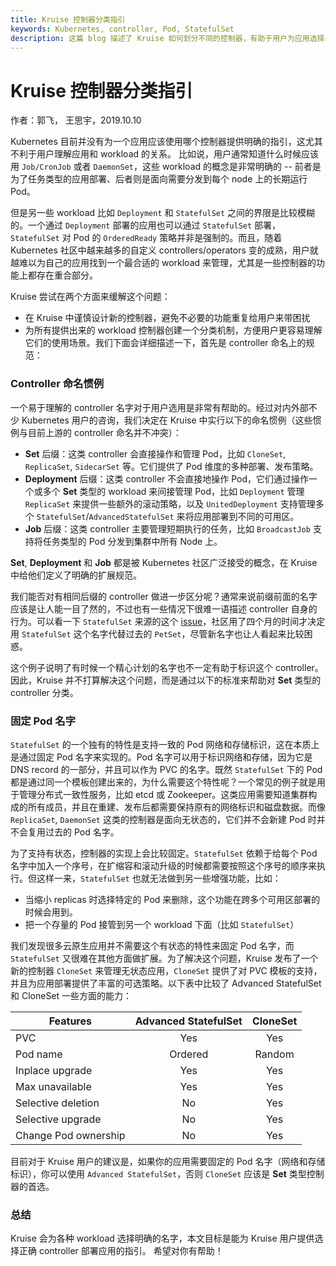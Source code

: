 ```yaml
---
title: Kruise 控制器分类指引
keywords: Kubernetes, controller, Pod, StatefulSet
description: 这篇 blog 描述了 Kruise 如何划分不同的控制器，有助于用户为应用选择最合适的 workload 来使用。
---
```


# Kruise 控制器分类指引
作者：郭飞， 王思宇，2019.10.10

Kubernetes 目前并没有为一个应用应该使用哪个控制器提供明确的指引，这尤其不利于用户理解应用和 workload 的关系。
比如说，用户通常知道什么时候应该用 `Job/CronJob` 或者 `DaemonSet`，这些 workload 的概念是非常明确的 -- 前者是为了任务类型的应用部署、后者则是面向需要分发到每个 node 上的长期运行 Pod。

但是另一些 workload 比如 `Deployment` 和 `StatefulSet` 之间的界限是比较模糊的。一个通过 `Deployment` 部署的应用也可以通过 `StatefulSet` 部署，`StatefulSet` 对 Pod 的 `OrderedReady` 策略并非是强制的。而且，随着 Kubernetes 社区中越来越多的自定义 controllers/operators 变的成熟，用户就越难以为自己的应用找到一个最合适的 workload 来管理，尤其是一些控制器的功能上都存在重合部分。

Kruise 尝试在两个方面来缓解这个问题：

- 在 Kruise 中谨慎设计新的控制器，避免不必要的功能重复给用户来带困扰
- 为所有提供出来的 workload 控制器创建一个分类机制，方便用户更容易理解它们的使用场景。我们下面会详细描述一下，首先是 controller 命名上的规范：

### Controller 命名惯例

一个易于理解的 controller 名字对于用户选用是非常有帮助的。经过对内外部不少 Kubernetes 用户的咨询，我们决定在 Kruise 中实行以下的命名惯例（这些惯例与目前上游的 controller 命名并不冲突）：

- **Set** 后缀：这类 controller 会直接操作和管理 Pod，比如 `CloneSet`, `ReplicaSet`, `SidecarSet` 等。它们提供了 Pod 维度的多种部署、发布策略。
- **Deployment** 后缀：这类 controller 不会直接地操作 Pod，它们通过操作一个或多个 **Set** 类型的 workload 来间接管理 Pod，比如 `Deployment` 管理 `ReplicaSet` 来提供一些额外的滚动策略，以及 `UnitedDeployment` 支持管理多个 `StatefulSet`/`AdvancedStatefulSet` 来将应用部署到不同的可用区。
- **Job** 后缀：这类 controller 主要管理短期执行的任务，比如 `BroadcastJob` 支持将任务类型的 Pod 分发到集群中所有 Node 上。

**Set**, **Deployment** 和 **Job** 都是被 Kubernetes 社区广泛接受的概念，在 Kruise 中给他们定义了明确的扩展规范。

我们能否对有相同后缀的 controller 做进一步区分呢？通常来说前缀前面的名字应该是让人能一目了然的，不过也有一些情况下很难一语描述 controller 自身的行为。可以看一下 `StatefulSet` 来源的这个 [issue](https://github.com/kubernetes/kubernetes/issues/27430)，社区用了四个月的时间才决定用 `StatefulSet` 这个名字代替过去的 `PetSet`，尽管新名字也让人看起来比较困惑。

这个例子说明了有时候一个精心计划的名字也不一定有助于标识这个 controller。因此，Kruise 并不打算解决这个问题，而是通过以下的标准来帮助对 **Set** 类型的 controller 分类。

### 固定 Pod 名字

`StatefulSet` 的一个独有的特性是支持一致的 Pod 网络和存储标识，这在本质上是通过固定 Pod 名字来实现的。Pod 名字可以用于标识网络和存储，因为它是 DNS record 的一部分，并且可以作为 PVC 的名字。既然 `StatefulSet` 下的 Pod 都是通过同一个模板创建出来的，为什么需要这个特性呢？一个常见的例子就是用于管理分布式一致性服务，比如 etcd 或 Zookeeper。这类应用需要知道集群构成的所有成员，并且在重建、发布后都需要保持原有的网络标识和磁盘数据。而像 `ReplicaSet`, `DaemonSet` 这类的控制器是面向无状态的，它们并不会新建 Pod 时并不会复用过去的 Pod 名字。

为了支持有状态，控制器的实现上会比较固定。`StatefulSet` 依赖于给每个 Pod 名字中加入一个序号，在扩缩容和滚动升级的时候都需要按照这个序号的顺序来执行。但这样一来，`StatefulSet` 也就无法做到另一些增强功能，比如：

- 当缩小 replicas 时选择特定的 Pod 来删除，这个功能在跨多个可用区部署的时候会用到。
- 把一个存量的 Pod 接管到另一个 workload 下面（比如 `StatefulSet`）

我们发现很多云原生应用并不需要这个有状态的特性来固定 Pod 名字，而 `StatefulSet` 又很难在其他方面做扩展。为了解决这个问题，Kruise 发布了一个新的控制器 `CloneSet` 来管理无状态应用，`CloneSet` 提供了对 PVC 模板的支持，并且为应用部署提供了丰富的可选策略。以下表中比较了 Advanced StatefulSet 和 CloneSet 一些方面的能力：

| Features   |     Advanced StatefulSet      |  CloneSet |
|----------|:-------------:|:------:|
| PVC | Yes | Yes |
| Pod name | Ordered | Random |
| Inplace upgrade | Yes | Yes |
| Max unavailable | Yes | Yes |
| Selective deletion | No | Yes |
| Selective upgrade | No | Yes |
| Change Pod ownership | No | Yes |

目前对于 Kruise 用户的建议是，如果你的应用需要固定的 Pod 名字（网络和存储标识），你可以使用 `Advanced StatefulSet`，否则 `CloneSet` 应该是 **Set** 类型控制器的首选。

### 总结

Kruise 会为各种 workload 选择明确的名字，本文目标是能为 Kruise 用户提供选择正确 controller 部署应用的指引。
希望对你有帮助！
